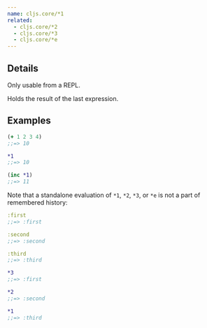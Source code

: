 ```yaml
---
name: cljs.core/*1
related:
  - cljs.core/*2
  - cljs.core/*3
  - cljs.core/*e
---
```


## Details

Only usable from a REPL.

Holds the result of the last expression.


## Examples

```clj
(+ 1 2 3 4)
;;=> 10

*1
;;=> 10

(inc *1)
;;=> 11
```

Note that a standalone evaluation of `*1`, `*2`, `*3`, or `*e` is not a part of
remembered history:

```clj
:first
;;=> :first

:second
;;=> :second

:third
;;=> :third

*3
;;=> :first

*2
;;=> :second

*1
;;=> :third
```